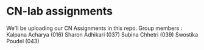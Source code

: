 # CN-lab assignments

We'll be uploading our CN Assignments in this repo.
Group members :
Kalpana Acharya (016)
Sharon Adhikari (037)
Subina Chhetri  (039)
Swostika Poudel (043)

